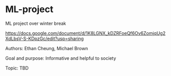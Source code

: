 # ML-project
ML project over winter break

https://docs.google.com/document/d/1K8LGNX_kDZRFoeQf6Ov6ZomjqUg2XdLbsV-S-KDpzGc/edit?usp=sharing


Authors: Ethan Cheung, Michael Brown



Goal and purpose: Informative and helpful to society

Topic: TBD
